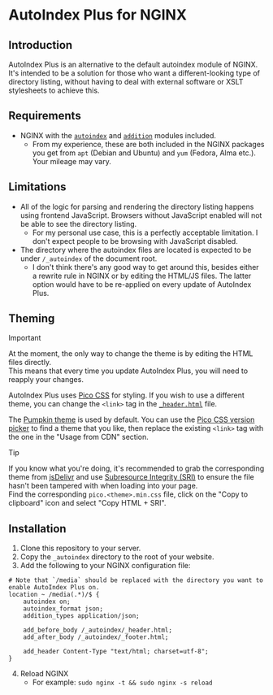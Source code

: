 # AutoIndex Plus for NGINX

## Introduction

AutoIndex Plus is an alternative to the default autoindex module of NGINX. It's intended to be a solution for those who want a different-looking type of directory listing, without having to deal with external software or XSLT stylesheets to achieve this.

## Requirements

- NGINX with the [`autoindex`](https://nginx.org/en/docs/http/ngx_http_autoindex_module.html) and [`addition`](https://nginx.org/en/docs/http/ngx_http_addition_module.html) modules included.
    - From my experience, these are both included in the NGINX packages you get from `apt` (Debian and Ubuntu) and `yum` (Fedora, Alma etc.). Your mileage may vary.

## Limitations

- All of the logic for parsing and rendering the directory listing happens using frontend JavaScript. Browsers without JavaScript enabled will not be able to see the directory listing.
    - For my personal use case, this is a perfectly acceptable limitation. I don't expect people to be browsing with JavaScript disabled.
- The directory where the autoindex files are located is expected to be under `/_autoindex` of the document root.
    - I don't think there's any good way to get around this, besides either a rewrite rule in NGINX or by editing the HTML/JS files. The latter option would have to be re-applied on every update of AutoIndex Plus.

## Theming

> [!IMPORTANT]
> At the moment, the only way to change the theme is by editing the HTML files directly.  
> This means that every time you update AutoIndex Plus, you will need to reapply your changes.

AutoIndex Plus uses [Pico CSS](https://picocss.com/) for styling. If you wish to use a different theme, you can change the `<link>` tag in the [`_header.html`](./_autoindex/_header.html) file.

The [Pumpkin theme](https://picocss.com/docs/version-picker/pumpkin) is used by default. You can use the [Pico CSS version picker](https://picocss.com/docs/version-picker) to find a theme that you like, then replace the existing `<link>` tag with the one in the "Usage from CDN" section.

> [!TIP]
> If you know what you're doing, it's recommended to grab the corresponding theme from [jsDelivr](https://www.jsdelivr.com/package/npm/@picocss/pico?tab=files&path=css) and use [Subresource Integrity (SRI)](https://developer.mozilla.org/en-US/docs/Web/Security/Subresource_Integrity) to ensure the file hasn't been tampered with when loading into your page.  
> Find the corresponding `pico.<theme>.min.css` file, click on the "Copy to clipboard" icon and select "Copy HTML + SRI".

## Installation

1. Clone this repository to your server.
2. Copy the `_autoindex` directory to the root of your website.
3. Add the following to your NGINX configuration file:

```nginx
# Note that `/media` should be replaced with the directory you want to enable AutoIndex Plus on.
location ~ /media(.*)/$ {
    autoindex on;
    autoindex_format json;
    addition_types application/json;

    add_before_body /_autoindex/_header.html;
    add_after_body /_autoindex/_footer.html;

    add_header Content-Type "text/html; charset=utf-8";
}
```

4. Reload NGINX
    - For example: `sudo nginx -t && sudo nginx -s reload`
